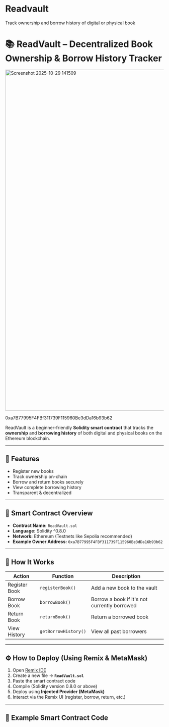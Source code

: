 # Readvault
Track ownership and borrow history of digital or physical book
# 📚 ReadVault – Decentralized Book Ownership & Borrow History Tracker

<img width="1920" height="1080" alt="Screenshot 2025-10-29 141509" src="https://github.com/user-attachments/assets/907de6ce-c4fc-47d4-9608-242285e9369f" />

0xa7B77995F4FBf311739F115960Be3dDa16b93b62




ReadVault is a beginner-friendly **Solidity smart contract** that tracks the **ownership** and **borrowing history** of both digital and physical books on the Ethereum blockchain.  

---

## 🚀 Features  
- Register new books  
- Track ownership on-chain  
- Borrow and return books securely  
- View complete borrowing history  
- Transparent & decentralized  

---

## 🧠 Smart Contract Overview  

- **Contract Name:** `ReadVault.sol`  
- **Language:** Solidity ^0.8.0  
- **Network:** Ethereum (Testnets like Sepolia recommended)  
- **Example Owner Address:** `0xa7B77995F4FBf311739F115960Be3dDa16b93b62`  

---

## 🧩 How It Works  

| Action | Function | Description |
|--------|-----------|--------------|
| Register Book | `registerBook()` | Add a new book to the vault |
| Borrow Book | `borrowBook()` | Borrow a book if it's not currently borrowed |
| Return Book | `returnBook()` | Return a borrowed book |
| View History | `getBorrowHistory()` | View all past borrowers |

---

## ⚙️ How to Deploy (Using Remix & MetaMask)

1. Open [Remix IDE](https://remix.ethereum.org)  
2. Create a new file → **`ReadVault.sol`**  
3. Paste the smart contract code  
4. Compile (Solidity version 0.8.0 or above)  
5. Deploy using **Injected Provider (MetaMask)**  
6. Interact via the Remix UI (register, borrow, return, etc.)

---

## 💾 Example Smart Contract Code  

```solidity
